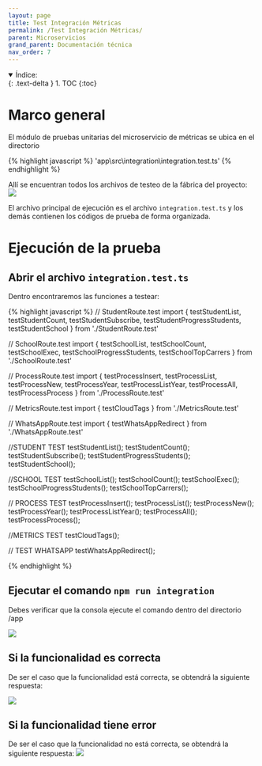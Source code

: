 ```yaml
---
layout: page
title: Test Integración Métricas
permalink: /Test Integración Métricas/
parent: Microservicios
grand_parent: Documentación técnica
nav_order: 7
---
```


<details open markdown="block">
  <summary>
    Índice:
  </summary>
  {: .text-delta }
1. TOC
{:toc}
</details>

# Marco general

El módulo de pruebas unitarias del microservicio de métricas se ubica en el directorio

{% highlight javascript %}
  'app\src\integration\integration.test.ts'
{% endhighlight %}

Allí se encuentran todos los archivos de testeo de la fábrica del proyecto:
![](https://cdn.discordapp.com/attachments/955522800918085686/982402801068040302/unknown.png)

El archivo principal de ejecución es el archivo `integration.test.ts` y los demás contienen los códigos de prueba de forma organizada.


# Ejecución de la prueba
## Abrir el archivo `integration.test.ts`

Dentro encontraremos las funciones a testear:

{% highlight javascript %}
// StudentRoute.test
import {
    testStudentList,
    testStudentCount,
    testStudentSubscribe,
    testStudentProgressStudents,
    testStudentSchool
} from './StudentRoute.test'

// SchoolRoute.test
import {
    testSchoolList,
    testSchoolCount,
    testSchoolExec,
    testSchoolProgressStudents,
    testSchoolTopCarrers
} from './SchoolRoute.test'

// ProcessRoute.test
import {
    testProcessInsert,
    testProcessList,
    testProcessNew,
    testProcessYear,
    testProcessListYear,
    testProcessAll,
    testProcessProcess
} from './ProcessRoute.test'

// MetricsRoute.test
import {
    testCloudTags
} from './MetricsRoute.test'

// WhatsAppRoute.test
import {
    testWhatsAppRedirect
} from './WhatsAppRoute.test'


//STUDENT TEST
testStudentList();
testStudentCount();
testStudentSubscribe();
testStudentProgressStudents();
testStudentSchool();


//SCHOOL TEST
testSchoolList();
testSchoolCount();
testSchoolExec();
testSchoolProgressStudents();
testSchoolTopCarrers();

// PROCESS TEST
testProcessInsert();
testProcessList();
testProcessNew();
testProcessYear();
testProcessListYear();
testProcessAll();
testProcessProcess();


//METRICS TEST
testCloudTags();

// TEST WHATSAPP
testWhatsAppRedirect();

{% endhighlight %}

## Ejecutar el comando `npm run integration`

Debes verificar que la consola ejecute el comando dentro del directorio /app

![](https://cdn.discordapp.com/attachments/955522800918085686/983491175078064178/unknown.png)


## Si la funcionalidad es correcta
De ser el caso que la funcionalidad está correcta, se obtendrá la siguiente respuesta:

![](https://cdn.discordapp.com/attachments/955522800918085686/983490864187854899/unknown.png)

## Si la funcionalidad tiene error
De ser el caso que la funcionalidad no está correcta, se obtendrá la siguiente respuesta:
![](https://cdn.discordapp.com/attachments/955522800918085686/983491014562054215/unknown.png)
